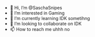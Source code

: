 - 👋 Hi, I’m @SaschaSnipes
- 👀 I’m interested in Gaming
- 🌱 I’m currently learning IDK sometihng
- 💞️ I’m looking to collaborate on IDK
- 📫 How to reach me uhhh no

<!---
SaschaSnipes/SaschaSnipes is a ✨ special ✨ repository because its `README.md` (this file) appears on your GitHub profile.
You can click the Preview link to take a look at your changes.
--->
